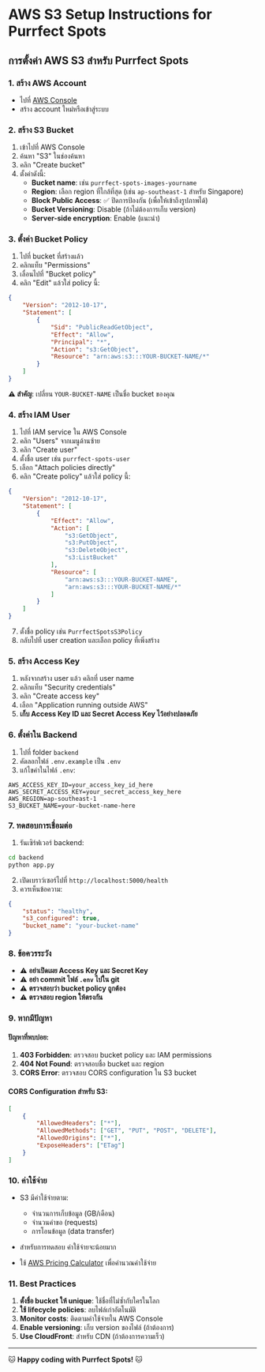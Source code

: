 # AWS S3 Setup Instructions for Purrfect Spots

## การตั้งค่า AWS S3 สำหรับ Purrfect Spots

### 1. สร้าง AWS Account
- ไปที่ [AWS Console](https://aws.amazon.com/)
- สร้าง account ใหม่หรือเข้าสู่ระบบ

### 2. สร้าง S3 Bucket

1. เข้าไปที่ AWS Console
2. ค้นหา "S3" ในช่องค้นหา
3. คลิก "Create bucket"
4. ตั้งค่าดังนี้:
   - **Bucket name**: เช่น `purrfect-spots-images-yourname`
   - **Region**: เลือก region ที่ใกล้ที่สุด (เช่น `ap-southeast-1` สำหรับ Singapore)
   - **Block Public Access**: ✅ ปิดการป้องกัน (เพื่อให้เข้าถึงรูปภาพได้)
   - **Bucket Versioning**: Disable (ถ้าไม่ต้องการเก็บ version)
   - **Server-side encryption**: Enable (แนะนำ)

### 3. ตั้งค่า Bucket Policy

1. ไปที่ bucket ที่สร้างแล้ว
2. คลิกแท็บ "Permissions"
3. เลื่อนไปที่ "Bucket policy"
4. คลิก "Edit" แล้วใส่ policy นี้:

```json
{
    "Version": "2012-10-17",
    "Statement": [
        {
            "Sid": "PublicReadGetObject",
            "Effect": "Allow",
            "Principal": "*",
            "Action": "s3:GetObject",
            "Resource": "arn:aws:s3:::YOUR-BUCKET-NAME/*"
        }
    ]
}
```

**⚠️ สำคัญ**: เปลี่ยน `YOUR-BUCKET-NAME` เป็นชื่อ bucket ของคุณ

### 4. สร้าง IAM User

1. ไปที่ IAM service ใน AWS Console
2. คลิก "Users" จากเมนูด้านซ้าย
3. คลิก "Create user"
4. ตั้งชื่อ user เช่น `purrfect-spots-user`
5. เลือก "Attach policies directly"
6. คลิก "Create policy" แล้วใส่ policy นี้:

```json
{
    "Version": "2012-10-17",
    "Statement": [
        {
            "Effect": "Allow",
            "Action": [
                "s3:GetObject",
                "s3:PutObject",
                "s3:DeleteObject",
                "s3:ListBucket"
            ],
            "Resource": [
                "arn:aws:s3:::YOUR-BUCKET-NAME",
                "arn:aws:s3:::YOUR-BUCKET-NAME/*"
            ]
        }
    ]
}
```

7. ตั้งชื่อ policy เช่น `PurrfectSpotsS3Policy`
8. กลับไปที่ user creation และเลือก policy ที่เพิ่งสร้าง

### 5. สร้าง Access Key

1. หลังจากสร้าง user แล้ว คลิกที่ user name
2. คลิกแท็บ "Security credentials"
3. คลิก "Create access key"
4. เลือก "Application running outside AWS"
5. **เก็บ Access Key ID และ Secret Access Key ไว้อย่างปลอดภัย**

### 6. ตั้งค่าใน Backend

1. ไปที่ folder `backend`
2. คัดลอกไฟล์ `.env.example` เป็น `.env`
3. แก้ไขค่าในไฟล์ `.env`:

```env
AWS_ACCESS_KEY_ID=your_access_key_id_here
AWS_SECRET_ACCESS_KEY=your_secret_access_key_here
AWS_REGION=ap-southeast-1
S3_BUCKET_NAME=your-bucket-name-here
```

### 7. ทดสอบการเชื่อมต่อ

1. รันเซิร์ฟเวอร์ backend:
```bash
cd backend
python app.py
```

2. เปิดเบราว์เซอร์ไปที่ `http://localhost:5000/health`
3. ควรเห็นข้อความ:
```json
{
    "status": "healthy",
    "s3_configured": true,
    "bucket_name": "your-bucket-name"
}
```

### 8. ข้อควรระวัง

- ⚠️ **อย่าเปิดเผย Access Key และ Secret Key**
- ⚠️ **อย่า commit ไฟล์ `.env` ไปใน git**
- ⚠️ **ตรวจสอบว่า bucket policy ถูกต้อง**
- ⚠️ **ตรวจสอบ region ให้ตรงกัน**

### 9. หากมีปัญหา

#### ปัญหาที่พบบ่อย:
1. **403 Forbidden**: ตรวจสอบ bucket policy และ IAM permissions
2. **404 Not Found**: ตรวจสอบชื่อ bucket และ region
3. **CORS Error**: ตรวจสอบ CORS configuration ใน S3 bucket

#### CORS Configuration สำหรับ S3:
```json
[
    {
        "AllowedHeaders": ["*"],
        "AllowedMethods": ["GET", "PUT", "POST", "DELETE"],
        "AllowedOrigins": ["*"],
        "ExposeHeaders": ["ETag"]
    }
]
```

### 10. ค่าใช้จ่าย

- S3 มีค่าใช้จ่ายตาม:
  - จำนวนการเก็บข้อมูล (GB/เดือน)
  - จำนวนคำขอ (requests)
  - การโอนข้อมูล (data transfer)

- สำหรับการทดสอบ ค่าใช้จ่ายจะน้อยมาก
- ใช้ [AWS Pricing Calculator](https://calculator.aws/) เพื่อคำนวณค่าใช้จ่าย

### 11. Best Practices

1. **ตั้งชื่อ bucket ให้ unique**: ใช้ชื่อที่ไม่ซ้ำกับใครในโลก
2. **ใช้ lifecycle policies**: ลบไฟล์เก่าอัตโนมัติ
3. **Monitor costs**: ติดตามค่าใช้จ่ายใน AWS Console
4. **Enable versioning**: เก็บ version ของไฟล์ (ถ้าต้องการ)
5. **Use CloudFront**: สำหรับ CDN (ถ้าต้องการความเร็ว)

---

🐱 **Happy coding with Purrfect Spots!** 🐱
